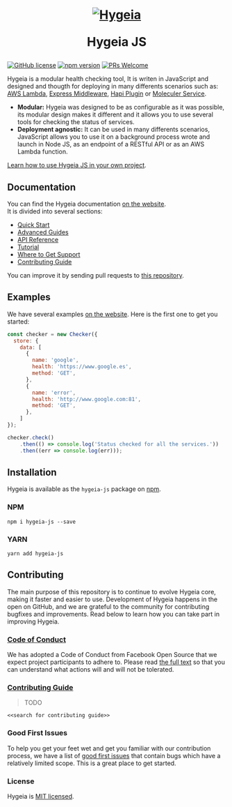 <h1 align="center">
  <a href="https://hygeia-js.herokuapp.com"><img src="https://hygeia-js.herokuapp.com/img/hygeia-logo.svg" alt="Hygeia"></a>
  <p align="center">Hygeia JS</p>
</h1>

[![GitHub license](https://img.shields.io/badge/license-MIT-blue.svg)](https://github.com/dani8art/hyegia-js/blob/master/LICENSE) [![npm version](https://img.shields.io/npm/v/hygeia-js.svg?style=flat)](https://www.npmjs.com/package/hygeia-js) [![PRs Welcome](https://img.shields.io/badge/PRs-welcome-brightgreen.svg)]()

Hygeia is a modular health checking tool, It is writen in JavaScript and designed and thougth for deploying in many differents scenarios such as: [AWS Lambda](), [Express Middleware](), [Hapi Plugin]() or [Moleculer Service]().

* **Modular:** Hygeia was designed to be as configurable as it was possible, its modular design makes it different and it allows you to use several tools for checking the status of services.
* **Deployment agnostic:** It can be used in many differents scenarios, JavaScript allows you to use it on a background process wrote and launch in Node JS, as an endpoint of a RESTful API or as an AWS Lambda function.

[Learn how to use Hygeia JS in your own project](https://hygeia-js.herokuapp.com/docs/gs-installation.html).

## Documentation

You can find the Hygeia documentation [on the website](https://hygeia-js.herokuapp.com).  
It is divided into several sections:

* [Quick Start](https://hygeia-js.herokuapp.com/docs/gs-checking-status.html)
* [Advanced Guides](https://hygeia-js.herokuapp.com/docs/health-checking-lambda-aws.html)
* [API Reference](https://hygeia-js.herokuapp.com/docs/api-checker.html)
* [Tutorial](https://hygeia-js.herokuapp.com/docs/health-checking-lambda-aws.html)
* [Where to Get Support](https://hygeia-js.herokuapp.com/docs/where-to-get-support.html)
* [Contributing Guide]()

You can improve it by sending pull requests to [this repository]().

## Examples

We have several examples [on the website](https://hygeia-js.herokuapp.com/docs/gs-checking-status.html). Here is the first one to get you started:

```jsx
const checker = new Checker({
  store: {
    data: [
      {
        name: 'google',
        health: 'https://www.google.es',
        method: 'GET',
      },
      {
        name: 'error',
        health: 'http://www.google.com:81',
        method: 'GET',
      },
    ]
});

checker.check()
    .then(() => console.log('Status checked for all the services.'))
    .then((err => console.log(err)));
```

## Installation

Hygeia is available as the `hygeia-js` package on [npm](https://www.npmjs.com/package/hygeia-js). 

### NPM

```shell
npm i hygeia-js --save
```
### YARN

```shell
yarn add hygeia-js
```

## Contributing

The main purpose of this repository is to continue to evolve Hygeia core, making it faster and easier to use. Development of Hygeia happens in the open on GitHub, and we are grateful to the community for contributing bugfixes and improvements. Read below to learn how you can take part in improving Hygeia.

### [Code of Conduct](https://code.fb.com/codeofconduct/)

We has adopted a Code of Conduct from Facebook Open Source that we expect project participants to adhere to. Please read [the full text](https://code.fb.com/codeofconduct/) so that you can understand what actions will and will not be tolerated.

### [Contributing Guide]()

> TODO

`<<search for contributing guide>>`

### Good First Issues

To help you get your feet wet and get you familiar with our contribution process, we have a list of [good first issues](https://github.com/facebook/react/labels/good%20first%20issue) that contain bugs which have a relatively limited scope. This is a great place to get started.

### License

Hygeia is [MIT licensed](./LICENSE).
